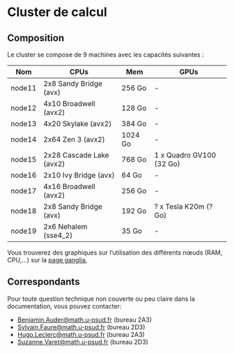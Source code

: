 # Cluster de calcul

## Composition

Le cluster se compose de 9 machines avec les capacités suivantes :

| Nom    | CPUs                     | Mem     |  GPUs                    |
| ----   | -----------------------  | -----   | ------------------------ |
| node11 | 2x8  Sandy Bridge (avx)  | 256  Go | -                        |
| node12 | 4x10 Broadwell (avx2)    | 128  Go | -                        |
| node13 | 4x20 Skylake (avx2)      | 384  Go | -                        |
| node14 | 2x64 Zen 3 (avx2)        | 1024 Go | -                        |
| node15 | 2x28 Cascade Lake (avx2) | 768  Go | 1 x Quadro GV100 (32 Go) |
| node16 | 2x10 Ivy Bridge (avx)    | 64   Go | -                        |
| node17 | 4x16 Broadwell (avx2)    | 256  Go | -                        |
| node18 | 2x8  Sandy Bridge (avx)  | 192  Go | ? x Tesla K20m (? Go)    |
| node19 | 2x6  Nehalem (sse4_2)    | 35   Go | -                        |

<!-- obtenu avec srun --nodelist=node11 ./pinxi --tty -Fxz -->

Vous trouverez des graphiques sur l’utilisation des différents nœuds (RAM, CPU,...) sur la [page ganglia](https://cinaps.imo.universite-paris-saclay.fr/), 

## Correspondants

Pour toute question technique non couverte ou peu claire dans la documentation, vous pouvez contacter:
* Benjamin.Auder@math.u-psud.fr (bureau 2A3)
* Sylvain.Faure@math.u-psud.fr (bureau 2D3)
* Hugo.Leclerc@math.u-psud.fr (bureau 2A3)
* Suzanne.Varet@math.u-psud.fr (bureau 2D3)
